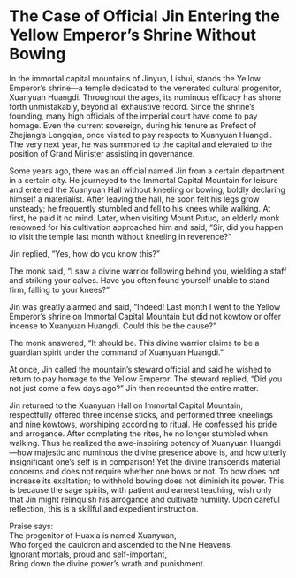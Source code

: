 # The Case of Official Jin Entering the Yellow Emperor’s Shrine Without Bowing

In the immortal capital mountains of Jinyun, Lishui, stands the Yellow Emperor’s shrine—a temple dedicated to the venerated cultural progenitor, Xuanyuan Huangdi. Throughout the ages, its numinous efficacy has shone forth unmistakably, beyond all exhaustive record. Since the shrine’s founding, many high officials of the imperial court have come to pay homage. Even the current sovereign, during his tenure as Prefect of Zhejiang’s Longqian, once visited to pay respects to Xuanyuan Huangdi. The very next year, he was summoned to the capital and elevated to the position of Grand Minister assisting in governance.

Some years ago, there was an official named Jin from a certain department in a certain city. He journeyed to the Immortal Capital Mountain for leisure and entered the Xuanyuan Hall without kneeling or bowing, boldly declaring himself a materialist. After leaving the hall, he soon felt his legs grow unsteady; he frequently stumbled and fell to his knees while walking. At first, he paid it no mind. Later, when visiting Mount Putuo, an elderly monk renowned for his cultivation approached him and said, “Sir, did you happen to visit the temple last month without kneeling in reverence?”

Jin replied, “Yes, how do you know this?”

The monk said, “I saw a divine warrior following behind you, wielding a staff and striking your calves. Have you often found yourself unable to stand firm, falling to your knees?”

Jin was greatly alarmed and said, “Indeed! Last month I went to the Yellow Emperor’s shrine on Immortal Capital Mountain but did not kowtow or offer incense to Xuanyuan Huangdi. Could this be the cause?”

The monk answered, “It should be. This divine warrior claims to be a guardian spirit under the command of Xuanyuan Huangdi.”

At once, Jin called the mountain’s steward official and said he wished to return to pay homage to the Yellow Emperor. The steward replied, “Did you not just come a few days ago?” Jin then recounted the entire matter.

Jin returned to the Xuanyuan Hall on Immortal Capital Mountain, respectfully offered three incense sticks, and performed three kneelings and nine kowtows, worshiping according to ritual. He confessed his pride and arrogance. After completing the rites, he no longer stumbled when walking. Thus he realized the awe-inspiring potency of Xuanyuan Huangdi—how majestic and numinous the divine presence above is, and how utterly insignificant one’s self is in comparison! Yet the divine transcends material concerns and does not require whether one bows or not. To bow does not increase its exaltation; to withhold bowing does not diminish its power. This is because the sage spirits, with patient and earnest teaching, wish only that Jin might relinquish his arrogance and cultivate humility. Upon careful reflection, this is a skillful and expedient instruction.

Praise says:  
The progenitor of Huaxia is named Xuanyuan,  
Who forged the cauldron and ascended to the Nine Heavens.  
Ignorant mortals, proud and self-important,  
Bring down the divine power’s wrath and punishment.